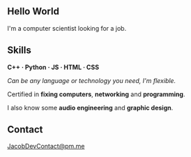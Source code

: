 ## Hello World
I'm a computer scientist looking for a job.

## Skills

**C++ · Python · JS · HTML · CSS**

*Can be any language or technology you need, I'm flexible.*

Certified in **fixing computers**,  **networking** and **programming**.

I also know some **audio engineering** and **graphic design**.

## Contact

JacobDevContact@pm.me
